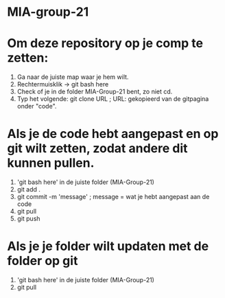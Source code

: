 # MIA-group-21

# Om deze repository op je comp te zetten:
1. Ga naar de juiste map waar je hem wilt. 
2. Rechtermuisklik -> git bash here
3. Check of je in de folder MIA-Group-21 bent, zo niet cd. 
4. Typ het volgende: git clone URL ; URL: gekopieerd van de gitpagina onder "code".

# Als je de code hebt aangepast en op git wilt zetten, zodat andere dit kunnen pullen. 
1. 'git bash here' in de juiste folder (MIA-Group-21)
2. git add . 
3. git commit -m 'message' ; message = wat je hebt aangepast aan de code
4. git pull
5. git push

# Als je je folder wilt updaten met de folder op git
1. 'git bash here' in de juiste folder (MIA-Group-21)
2. git pull

